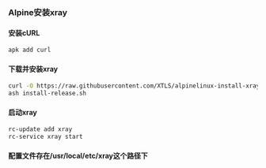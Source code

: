 ### Alpine安装xray
#### 安装cURL
```bash
apk add curl
```

#### 下载并安装xray
```bash
curl -O https://raw.githubusercontent.com/XTLS/alpinelinux-install-xray/main/install-release.sh
ash install-release.sh
```

#### 启动xray
```bash
rc-update add xray
rc-service xray start
```

#### 配置文件存在/usr/local/etc/xray这个路径下
